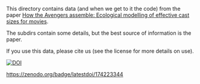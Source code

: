 This directory contains data (and when we get to it the code) from the
paper [How the Avengers assemble: Ecological modelling of effective
cast sizes for movies](https://arxiv.org/abs/1906.08403).

The subdirs contain some details, but the best source of information
is the paper.

If you use this data, please cite us (see the license for more details
on use).



[![DOI](https://zenodo.org/badge/174223344.svg)](https://zenodo.org/badge/latestdoi/174223344)

https://zenodo.org/badge/latestdoi/174223344
